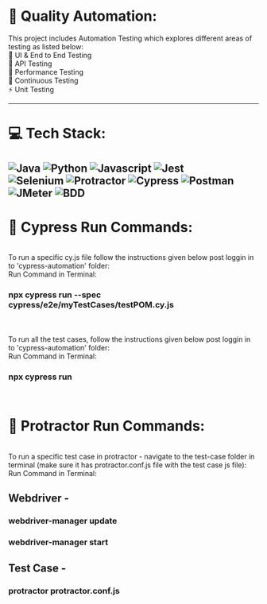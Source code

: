 # 💫 Quality Automation:
This project includes Automation Testing which explores different areas of testing as listed below:<br>🔭 UI & End to End Testing<br>🤝 API Testing<br>🌱 Performance Testing<br>💬 Continuous Testing<br>⚡ Unit Testing


-------------------------------------------------------------------------------------------------------------------------------------------------------

# 💻 Tech Stack:
![Java](https://img.shields.io/badge/java-%23ED8B00.svg?style=for-the-badge&logo=java&logoColor=white) 
![Python](https://img.shields.io/badge/python-3670A0?style=for-the-badge&logo=python&logoColor=ffdd54) 
![Javascript](https://img.shields.io/badge/JavaScript-323330?style=for-the-badge&logo=javascript&logoColor=F7DF1E)
![Jest](https://img.shields.io/badge/Jest-323330?style=for-the-badge&logo=Jest&logoColor=white) 
<br />
![Selenium](https://badgen.net/badge/Selenium/Java&Python/red?icon=twitter) 
![Protractor](https://badgen.net/badge/Protractor/E2E-Testing/red?icon=twitter)
![Cypress](https://badgen.net/badge/Cypress/UI-Testing/red?icon=twitter)
![Postman](https://badgen.net/badge/Postman/API-Testing/red?icon=twitter)
![JMeter](https://badgen.net/badge/JMeter/Performance-Testing/red?icon=twitter)
![BDD](https://badgen.net/badge/BDD&Devops/Continuous-Testing/red?icon=twitter)
<br />
-------------------------------------------------------------------------------------------------------------------------------------------------------

# :gem: Cypress Run Commands:
<br />
To run a specific cy.js file follow the instructions given below post loggin in to 'cypress-automation' folder:
<br />
Run Command in Terminal: 
<h3>npx cypress run --spec cypress/e2e/myTestCases/testPOM.cy.js</h3>
<br />
<br />
To run all the test cases, follow the instructions given below post loggin in to 'cypress-automation' folder:
<br />
Run Command in Terminal: 
<h3>npx cypress run</h3>
<br />

# :dart: Protractor Run Commands:
<br />
To run a specific test case in protractor - navigate to the test-case folder in terminal (make sure it has protractor.conf.js file with the test case js file):
<br />
Run Command in Terminal: 
<h2>Webdriver - </h2>
<h3>webdriver-manager update</h3>
<h3>webdriver-manager start</h3>
<h2>Test Case - </h2>
<h3>protractor protractor.conf.js</h3>
<br />
